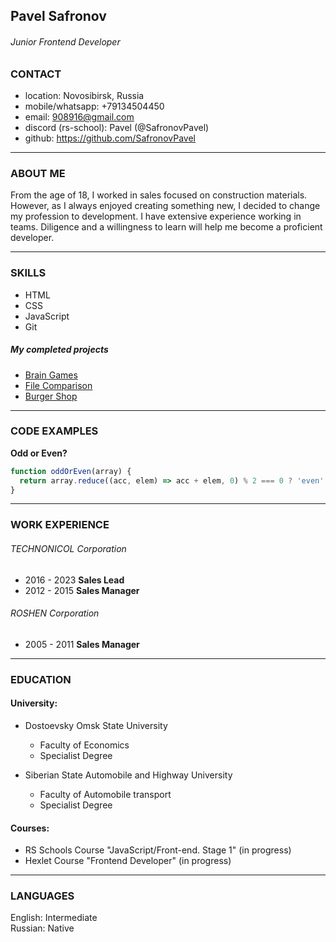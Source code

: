 ## Pavel Safronov
###### Junior Frontend Developer
### CONTACT

* location: Novosibirsk, Russia
* mobile/whatsapp: +79134504450
* email: 908916@gmail.com
* discord (rs-school): Pavel (@SafronovPavel)
* github: https://github.com/SafronovPavel
---
### ABOUT ME
From the age of 18, I worked in sales focused on construction materials. However, as I always enjoyed creating something new, I decided to change my profession to development. I have extensive experience working in teams. Diligence and a willingness to learn will help me become a proficient developer.

---
### SKILLS

* HTML
* CSS
* JavaScript
* Git
##### My completed projects
* [Brain Games](https://github.com/SafronovPavel/frontend-project-44)
* [File Comparison](https://github.com/SafronovPavel/frontend-project-46)
* [Burger Shop](https://safronovpavel.github.io/burgerswithoutangular)
---
### CODE EXAMPLES

**Odd or Even?**
```javascript
function oddOrEven(array) {
  return array.reduce((acc, elem) => acc + elem, 0) % 2 === 0 ? 'even' : 'odd'
}
```
---
### WORK EXPERIENCE

###### TECHNONICOL Corporation
* 2016 - 2023 **Sales Lead**
* 2012 - 2015 **Sales Manager**
###### ROSHEN Corporation
* 2005 - 2011 **Sales Manager**
---
### EDUCATION

#### University:
+ Dostoevsky Omsk State University
    + Faculty of Economics
    + Specialist Degree

+ Siberian State Automobile and Highway University
    + Faculty of Automobile transport
    + Specialist Degree

#### Courses:
+ RS Schools Course "JavaScript/Front-end. Stage 1" (in progress)
+ Hexlet Course "Frontend Developer" (in progress)
---
### LANGUAGES

English: Intermediate\
Russian: Native
